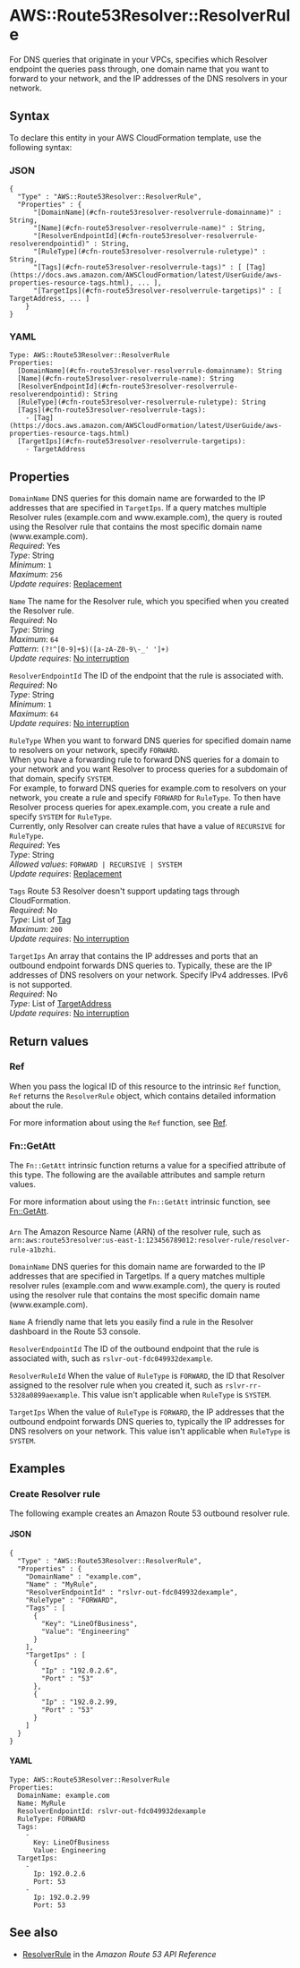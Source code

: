 # AWS::Route53Resolver::ResolverRule<a name="aws-resource-route53resolver-resolverrule"></a>

For DNS queries that originate in your VPCs, specifies which Resolver endpoint the queries pass through, one domain name that you want to forward to your network, and the IP addresses of the DNS resolvers in your network\.

## Syntax<a name="aws-resource-route53resolver-resolverrule-syntax"></a>

To declare this entity in your AWS CloudFormation template, use the following syntax:

### JSON<a name="aws-resource-route53resolver-resolverrule-syntax.json"></a>

```
{
  "Type" : "AWS::Route53Resolver::ResolverRule",
  "Properties" : {
      "[DomainName](#cfn-route53resolver-resolverrule-domainname)" : String,
      "[Name](#cfn-route53resolver-resolverrule-name)" : String,
      "[ResolverEndpointId](#cfn-route53resolver-resolverrule-resolverendpointid)" : String,
      "[RuleType](#cfn-route53resolver-resolverrule-ruletype)" : String,
      "[Tags](#cfn-route53resolver-resolverrule-tags)" : [ [Tag](https://docs.aws.amazon.com/AWSCloudFormation/latest/UserGuide/aws-properties-resource-tags.html), ... ],
      "[TargetIps](#cfn-route53resolver-resolverrule-targetips)" : [ TargetAddress, ... ]
    }
}
```

### YAML<a name="aws-resource-route53resolver-resolverrule-syntax.yaml"></a>

```
Type: AWS::Route53Resolver::ResolverRule
Properties: 
  [DomainName](#cfn-route53resolver-resolverrule-domainname): String
  [Name](#cfn-route53resolver-resolverrule-name): String
  [ResolverEndpointId](#cfn-route53resolver-resolverrule-resolverendpointid): String
  [RuleType](#cfn-route53resolver-resolverrule-ruletype): String
  [Tags](#cfn-route53resolver-resolverrule-tags): 
    - [Tag](https://docs.aws.amazon.com/AWSCloudFormation/latest/UserGuide/aws-properties-resource-tags.html)
  [TargetIps](#cfn-route53resolver-resolverrule-targetips): 
    - TargetAddress
```

## Properties<a name="aws-resource-route53resolver-resolverrule-properties"></a>

`DomainName`  <a name="cfn-route53resolver-resolverrule-domainname"></a>
DNS queries for this domain name are forwarded to the IP addresses that are specified in `TargetIps`\. If a query matches multiple Resolver rules \(example\.com and www\.example\.com\), the query is routed using the Resolver rule that contains the most specific domain name \(www\.example\.com\)\.  
*Required*: Yes  
*Type*: String  
*Minimum*: `1`  
*Maximum*: `256`  
*Update requires*: [Replacement](https://docs.aws.amazon.com/AWSCloudFormation/latest/UserGuide/using-cfn-updating-stacks-update-behaviors.html#update-replacement)

`Name`  <a name="cfn-route53resolver-resolverrule-name"></a>
The name for the Resolver rule, which you specified when you created the Resolver rule\.  
*Required*: No  
*Type*: String  
*Maximum*: `64`  
*Pattern*: `(?!^[0-9]+$)([a-zA-Z0-9\-_' ']+)`  
*Update requires*: [No interruption](https://docs.aws.amazon.com/AWSCloudFormation/latest/UserGuide/using-cfn-updating-stacks-update-behaviors.html#update-no-interrupt)

`ResolverEndpointId`  <a name="cfn-route53resolver-resolverrule-resolverendpointid"></a>
The ID of the endpoint that the rule is associated with\.  
*Required*: No  
*Type*: String  
*Minimum*: `1`  
*Maximum*: `64`  
*Update requires*: [No interruption](https://docs.aws.amazon.com/AWSCloudFormation/latest/UserGuide/using-cfn-updating-stacks-update-behaviors.html#update-no-interrupt)

`RuleType`  <a name="cfn-route53resolver-resolverrule-ruletype"></a>
When you want to forward DNS queries for specified domain name to resolvers on your network, specify `FORWARD`\.  
When you have a forwarding rule to forward DNS queries for a domain to your network and you want Resolver to process queries for a subdomain of that domain, specify `SYSTEM`\.  
For example, to forward DNS queries for example\.com to resolvers on your network, you create a rule and specify `FORWARD` for `RuleType`\. To then have Resolver process queries for apex\.example\.com, you create a rule and specify `SYSTEM` for `RuleType`\.  
Currently, only Resolver can create rules that have a value of `RECURSIVE` for `RuleType`\.  
*Required*: Yes  
*Type*: String  
*Allowed values*: `FORWARD | RECURSIVE | SYSTEM`  
*Update requires*: [Replacement](https://docs.aws.amazon.com/AWSCloudFormation/latest/UserGuide/using-cfn-updating-stacks-update-behaviors.html#update-replacement)

`Tags`  <a name="cfn-route53resolver-resolverrule-tags"></a>
Route 53 Resolver doesn't support updating tags through CloudFormation\.  
*Required*: No  
*Type*: List of [Tag](https://docs.aws.amazon.com/AWSCloudFormation/latest/UserGuide/aws-properties-resource-tags.html)  
*Maximum*: `200`  
*Update requires*: [No interruption](https://docs.aws.amazon.com/AWSCloudFormation/latest/UserGuide/using-cfn-updating-stacks-update-behaviors.html#update-no-interrupt)

`TargetIps`  <a name="cfn-route53resolver-resolverrule-targetips"></a>
An array that contains the IP addresses and ports that an outbound endpoint forwards DNS queries to\. Typically, these are the IP addresses of DNS resolvers on your network\. Specify IPv4 addresses\. IPv6 is not supported\.  
*Required*: No  
*Type*: List of [TargetAddress](aws-properties-route53resolver-resolverrule-targetaddress.md)  
*Update requires*: [No interruption](https://docs.aws.amazon.com/AWSCloudFormation/latest/UserGuide/using-cfn-updating-stacks-update-behaviors.html#update-no-interrupt)

## Return values<a name="aws-resource-route53resolver-resolverrule-return-values"></a>

### Ref<a name="aws-resource-route53resolver-resolverrule-return-values-ref"></a>

 When you pass the logical ID of this resource to the intrinsic `Ref` function, `Ref` returns the `ResolverRule` object, which contains detailed information about the rule\.

For more information about using the `Ref` function, see [Ref](https://docs.aws.amazon.com/AWSCloudFormation/latest/UserGuide/intrinsic-function-reference-ref.html)\.

### Fn::GetAtt<a name="aws-resource-route53resolver-resolverrule-return-values-fn--getatt"></a>

The `Fn::GetAtt` intrinsic function returns a value for a specified attribute of this type\. The following are the available attributes and sample return values\.

For more information about using the `Fn::GetAtt` intrinsic function, see [Fn::GetAtt](https://docs.aws.amazon.com/AWSCloudFormation/latest/UserGuide/intrinsic-function-reference-getatt.html)\.

#### <a name="aws-resource-route53resolver-resolverrule-return-values-fn--getatt-fn--getatt"></a>

`Arn`  <a name="Arn-fn::getatt"></a>
The Amazon Resource Name \(ARN\) of the resolver rule, such as `arn:aws:route53resolver:us-east-1:123456789012:resolver-rule/resolver-rule-a1bzhi`\.

`DomainName`  <a name="DomainName-fn::getatt"></a>
DNS queries for this domain name are forwarded to the IP addresses that are specified in TargetIps\. If a query matches multiple resolver rules \(example\.com and www\.example\.com\), the query is routed using the resolver rule that contains the most specific domain name \(www\.example\.com\)\.

`Name`  <a name="Name-fn::getatt"></a>
A friendly name that lets you easily find a rule in the Resolver dashboard in the Route 53 console\. 

`ResolverEndpointId`  <a name="ResolverEndpointId-fn::getatt"></a>
The ID of the outbound endpoint that the rule is associated with, such as `rslvr-out-fdc049932dexample`\.

`ResolverRuleId`  <a name="ResolverRuleId-fn::getatt"></a>
When the value of `RuleType` is `FORWARD`, the ID that Resolver assigned to the resolver rule when you created it, such as `rslvr-rr-5328a0899aexample`\. This value isn't applicable when `RuleType` is `SYSTEM`\.

`TargetIps`  <a name="TargetIps-fn::getatt"></a>
When the value of `RuleType` is `FORWARD`, the IP addresses that the outbound endpoint forwards DNS queries to, typically the IP addresses for DNS resolvers on your network\. This value isn't applicable when `RuleType` is `SYSTEM`\.

## Examples<a name="aws-resource-route53resolver-resolverrule--examples"></a>



### Create Resolver rule<a name="aws-resource-route53resolver-resolverrule--examples--Create_Resolver_rule"></a>

The following example creates an Amazon Route 53 outbound resolver rule\.

#### JSON<a name="aws-resource-route53resolver-resolverrule--examples--Create_Resolver_rule--json"></a>

```
{
  "Type" : "AWS::Route53Resolver::ResolverRule",
  "Properties" : {
    "DomainName" : "example.com",
    "Name" : "MyRule",
    "ResolverEndpointId" : "rslvr-out-fdc049932dexample",
    "RuleType" : "FORWARD", 
    "Tags" : [
      {
        "Key": "LineOfBusiness",
        "Value": "Engineering"
      }
    ],
    "TargetIps" : [
      {
        "Ip" : "192.0.2.6",
        "Port" : "53"
      },
      {
        "Ip" : "192.0.2.99,
        "Port" : "53"
      }
    ]
  }
}
```

#### YAML<a name="aws-resource-route53resolver-resolverrule--examples--Create_Resolver_rule--yaml"></a>

```
Type: AWS::Route53Resolver::ResolverRule
Properties: 
  DomainName: example.com
  Name: MyRule
  ResolverEndpointId: rslvr-out-fdc049932dexample
  RuleType: FORWARD 
  Tags: 
    - 
      Key: LineOfBusiness
      Value: Engineering
  TargetIps:
    - 
      Ip: 192.0.2.6
      Port: 53
    -  
      Ip: 192.0.2.99
      Port: 53
```

## See also<a name="aws-resource-route53resolver-resolverrule--seealso"></a>
+  [ResolverRule](https://docs.aws.amazon.com/Route53/latest/APIReference/API_route53resolver_ResolverRule.html) in the *Amazon Route 53 API Reference* 

